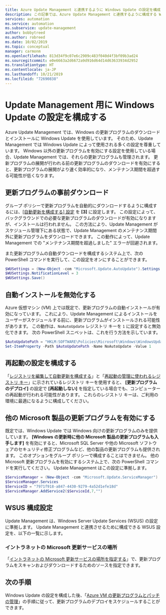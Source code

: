 ```yaml
---
title: Azure Update Management と連携するように Windows Update の設定を構成する
description: この記事では、Azure Update Management と連携するように構成する Windows Update の設定について説明します。
services: automation
ms.service: automation
ms.subservice: update-management
author: bobbytreed
ms.author: robreed
ms.date: 10/02/2019
ms.topic: conceptual
manager: carmonm
ms.openlocfilehash: 813d34f9c07e6c2909c483f040d4f3bf09b3ad24
ms.sourcegitcommit: e0e6663a2d6672a9d916d64d14d63633934d2952
ms.translationtype: HT
ms.contentlocale: ja-JP
ms.lasthandoff: 10/21/2019
ms.locfileid: "72690838"
---
```

# <a name="configure-windows-update-settings-for-update-management"></a>Update Management 用に Windows Update の設定を構成する

Azure Update Management では、Windows の更新プログラムのダウンロードとインストールに Windows Update を使用しています。 そのため、Update Management では Windows Update によって使用される多くの設定を尊重しています。 Windows 以外の更新プログラムを有効にする設定を使用している場合、Update Management では、それらの更新プログラムも管理されます。 更新プログラムの展開が行われる前の更新プログラムのダウンロードを有効にすると、更新プログラムの展開がより速く効率的になり、メンテナンス期間を超過する可能性が低くなります。

## <a name="pre-download-updates"></a>更新プログラムの事前ダウンロード

グループ ポリシーで更新プログラムを自動的にダウンロードするように構成するには、[[自動更新を構成する] 設定](/windows-server/administration/windows-server-update-services/deploy/4-configure-group-policy-settings-for-automatic-updates##configure-automatic-updates) を **[3]** に設定します。 この設定によって、バックグラウンドでの必要な更新プログラムのダウンロードが有効になりますが、インストールは行われません。 この方法により、Update Management がスケジュール管理下にある状態で、Update Management のメンテナンス期間外に更新プログラムをダウンロードできます。 この動作によって、Update Management での "メンテナンス期間を超過しました" エラーが回避されます。

また更新プログラムの自動ダウンロードを構成するシステム上で、次の PowerShell コマンドを実行して、この設定をオンにすることができます。

```powershell
$WUSettings = (New-Object -com "Microsoft.Update.AutoUpdate").Settings
$WUSettings.NotificationLevel = 3
$WUSettings.Save()
```

## <a name="disable-automatic-installation"></a>自動インストールを無効化する

Azure 仮想マシン (VM) 上では既定で、更新プログラムの自動インストールが有効になっています。 これにより、Update Management によるインストールをユーザーがスケジュールする前に、更新プログラムがインストールされる可能性があります。 この動作は、`NoAutoUpdate` レジストリ キーを `1` に設定すると無効化できます。 次の PowerShell スニペットは、これを行う方法を示しています。

```powershell
$AutoUpdatePath = "HKLM:SOFTWARE\Policies\Microsoft\Windows\WindowsUpdate\AU"
Set-ItemProperty -Path $AutoUpdatePath -Name NoAutoUpdate -Value 1
```

## <a name="configure-reboot-settings"></a>再起動の設定を構成する

「[レジストリを編集して自動更新を構成する](/windows/deployment/update/waas-wu-settings#configuring-automatic-updates-by-editing-the-registry)」と「[再起動の管理に使われるレジストリ キー](/windows/deployment/update/waas-restart#registry-keys-used-to-manage-restart)」に示されているレジストリ キーを使用すると、 **[更新プログラムのデプロイ]** の設定で **[再起動しない]** を指定している場合でも、コンピューターの再起動が行われる可能性があります。 これらのレジストリ キーは、ご利用の環境に最適になるように構成してください。

## <a name="enable-updates-for-other-microsoft-products"></a>他の Microsoft 製品の更新プログラムを有効にする

既定では、Windows Update では Windows 向けの更新プログラムのみを提供しています。 **[Windows の更新時に他の Microsoft 製品の更新プログラムも入手します]** を有効にすると、Microsoft SQL Server や他の Microsoft ソフトウェアのセキュリティ修正プログラムなど、他の製品の更新プログラムも提供されます。 このオプションをグループ ポリシーで構成することはできません。 他の Microsoft 更新プログラムを有効にするシステム上で、次の PowerShell コマンドを実行してください。 Update Management はこの設定に準拠します。

```powershell
$ServiceManager = (New-Object -com "Microsoft.Update.ServiceManager")
$ServiceManager.Services
$ServiceID = "7971f918-a847-4430-9279-4a52d1efe18d"
$ServiceManager.AddService2($ServiceId,7,"")
```

## <a name="wsus-configuration-settings"></a>WSUS 構成設定

Update Management は、Windows Server Update Services (WSUS) の設定に準拠します。 Update Management と連携させるために構成できる WSUS 設定を、以下の一覧に示します。

### <a name="intranet-microsoft-update-service-location"></a>イントラネットの Microsoft 更新サービスの場所

「[イントラネットの Microsoft 更新サービスの場所を指定する](/windows/deployment/update/waas-wu-settings#specify-intranet-microsoft-update-service-location)」で、更新プログラムをスキャンおよびダウンロードするためのソースを指定できます。

## <a name="next-steps"></a>次の手順

Windows Update の設定を構成した後、「[Azure VM の更新プログラムとパッチの管理](automation-tutorial-update-management.md)」の手順に従って、更新プログラムのデプロイをスケジュールすることができます。